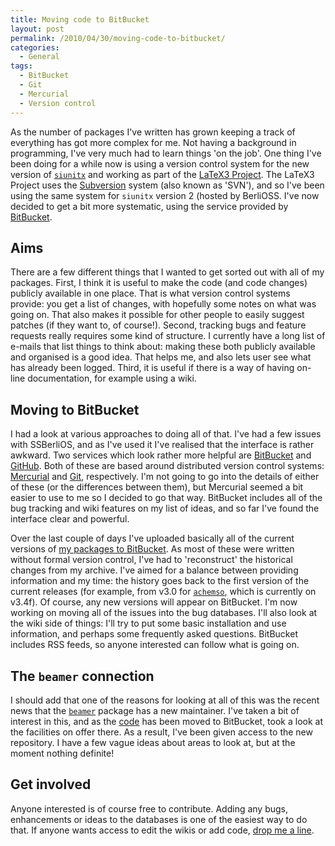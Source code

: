 ```yaml
---
title: Moving code to BitBucket
layout: post
permalink: /2010/04/30/moving-code-to-bitbucket/
categories:
  - General
tags:
  - BitBucket
  - Git
  - Mercurial
  - Version control
---
```

As the number of packages I've written has grown keeping a track of everything has got more complex for me. Not having a background in programming, I've very much had to learn things 'on the job'. One thing I've been doing for a while now is using a version control system for the new version of [`siunitx`](https://ctan.org/pkg/siunitx) and working as part of the [LaTeX3 Project](https://www.latex-project.org/latex3.html). The LaTeX3 Project uses the [Subversion](http://subversion.apache.org/) system (also known as 'SVN'), and so I've been using the same system for `siunitx` version 2 (hosted by BerliOSS. I've now decided to get a bit more systematic, using the service provided by [BitBucket](https://bitbucket.org/).

## Aims

There are a few different things that I wanted to get sorted out with all of my packages. First, I think it is useful to make the code (and code changes) publicly available in one place. That is what version control systems provide: you get a list of changes, with hopefully some notes on what was going on.  That also makes it possible for other people to easily suggest patches (if they want to, of course!). Second, tracking bugs and feature requests really requires some kind of structure. I currently have a long list of e-mails that list things to think about: making these both publicly available and organised is a good idea. That helps me, and also lets user see what has already been logged. Third, it is useful if there is a way of having on-line documentation, for example using a wiki.

## Moving to BitBucket

I had a look at various approaches to doing all of that. I've had a few issues with SSBerliOS, and as I've used it I've realised that the interface is rather awkward. Two services which look rather more helpful are [BitBucket](https://bitbucket.org/) and [GitHub](https://github.com/). Both of these are based around distributed version control systems: [Mercurial](http://mercurial.selenic.com/) and [Git](http://git-scm.com/), respectively. I'm not going to go into the details of either of these (or the differences between them), but Mercurial seemed a bit easier to use to me so I decided to go that way. BitBucket includes all of the bug tracking and wiki features on my list of ideas, and so far I've found the interface clear and powerful.

Over the last couple of days I've uploaded basically all of the current versions of [my packages to BitBucket](https://bitbucket.org/josephwright/). As most of these were written without formal version control, I've had to 'reconstruct' the historical changes from my archive. I've aimed for a balance between providing information and my time: the history goes back to the first version of the current releases (for example, from v3.0 for [`achemso`](https://ctan.org/pkg/achemso), which is currently on v3.4f). Of course, any new versions will appear on BitBucket. I'm now working on moving all of the issues into the bug databases. I'll also look at the wiki side of things: I'll try to put some basic installation and use information, and perhaps some frequently asked questions. BitBucket includes RSS feeds, so anyone interested can follow what is going on.

## The `beamer` connection

I should add that one of the reasons for looking at all of this was the recent news that the [`beamer`](https://ctan.org/pkg/beamer) package has a new maintainer. I've taken a bit of interest in this, and as the [code](https://bitbucket.org/rivanvx/beamer/wiki/Home) has been moved to BitBucket, took a look at the facilities on offer there. As a result, I've been given access to the new repository. I have a few vague ideas about areas to look at, but at the moment nothing definite!

## Get involved

Anyone interested is of course free to contribute. Adding any bugs,  enhancements or ideas to the databases is one of the easiest way to do  that. If anyone wants access to edit the wikis or add code, [drop me a line](mailto:joseph.wright@morningstar2.co.uk).
